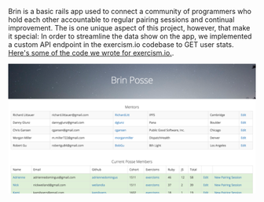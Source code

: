 Brin is a basic rails app used to connect a community of programmers who hold each other accountable to regular pairing sessions and continual improvement. The is one unique aspect of this project, however, that make it special: In order to streamline the data show on the app, we implemented a custom API endpoint in the exercism.io codebase to GET user stats.  [Here's some of the code we wrote for exercism.io.](https://github.com/exercism/exercism.io/pull/2818/files).

![landing](app/assets/images/brin.png)
